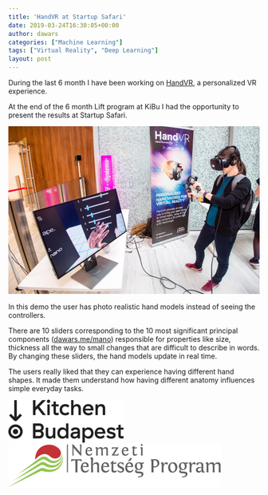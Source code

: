 ```yaml
---
title: 'HandVR at Startup Safari'
date: 2019-03-24T16:30:05+00:00
author: dawars
categories: ["Machine Learning"]
tags: ["Virtual Reality", "Deep Learning"]
layout: post
---
```

<p>During the last 6 month I have been working on <a href="https://dawars.me/personalized-hands" target="_blank">HandVR</a>, a personalized VR experience.</p>
<p>At the end of the 6 month Lift program at KiBu I had the opportunity to present the results at Startup Safari.</p>

![](/wp-content/uploads/2019/04/startup_safari.jpg)

<p>In this demo the user has photo realistic hand models instead of seeing the controllers.</p>

<!--more-->

<p>There are 10 sliders corresponding to the 10 most significant principal components (<a href="https://dawars.me%/mano" target="_blank">dawars.me/mano</a>) responsible for properties like size, thickness all the way to small changes that are difficult to describe in words.<br>By changing these sliders, the hand models update in real time.</p>

<p>The users really liked that they can experience having different hand shapes. It made them understand how having different anatomy influences simple everyday tasks.</p>


![](/wp-content/uploads/2018/01/kibu_logo.png)
![](/wp-content/uploads/2018/01/ntp_logo.png)

